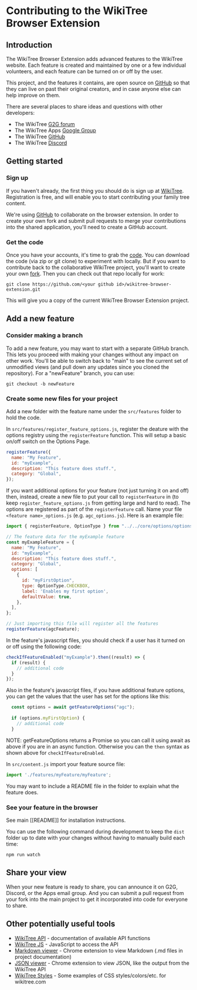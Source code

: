 # Contributing to the WikiTree Browser Extension

## Introduction

The WikiTree Browser Extension adds advanced features to the WikiTree website. Each feature is created and maintained by one or a few individual volunteers, and each feature can be turned on or off by the user.

This project, and the features it contains, are open source on [GitHub](https://github.com/wikitree/wikitree-browser-extension) so that they can live on past their original creators, and in case anyone else can help improve on them.

There are several places to share ideas and questions with other developers:

- The WikiTree [G2G forum](https://www.wikitree.com/g2g/)
- The WikiTree Apps [Google Group](https://groups.google.com/g/WikiTreeApps/)
- The WikiTree [GitHub](https://github.com/wikitree/wikitree-browser-extension)
- The WikiTree [Discord](https://discord.gg/9EMSdccnn3)

## Getting started

### Sign up

If you haven't already, the first thing you should do is sign up at [WikiTree](https://wikitree.com/). Registration is free, and will enable you to start contributing your family tree content.

We're using [GitHub](https://github.com/wikitree/wikitree-browser-extension) to collaborate on the browser extension. In order to create your own fork and submit pull requests to merge your contributions into the shared application, you'll need to create a GitHub account.

### Get the code

Once you have your accounts, it's time to grab the [code](https://github.com/wikitree/wikitree-browser-extension). You can download the code (via zip or git clone) to experiment with locally. But if you want to contribute back to the collaborative WikiTree project, you'll want to create your own [fork](https://docs.github.com/en/get-started/quickstart/fork-a-repo). Then you can check out that repo locally for work:

`git clone https://github.com/<your github id>/wikitree-browser-extension.git`

This will give you a copy of the current WikiTree Browser Extension project.

## Add a new feature

### Consider making a branch

To add a new feature, you may want to start with a separate GitHub branch. This lets you proceed with making your changes without any impact on other work. You'll be able to switch back to "main" to see the current set of unmodified views (and pull down any updates since you cloned the repository). For a "newFeature" branch, you can use:

`git checkout -b newFeature`

### Create some new files for your project

Add a new folder with the feature name under the `src/features` folder to hold the code.

In `src/features/register_feature_options.js`, register the deature with the options registry using the `registerFeature` function. This will setup a basic on/off switch on the Options Page.

```js
registerFeature({
  name: "My Feature",
  id: "myExample",
  description: "This feature does stuff.",
  category: "Global",
});
```

If you want additional options for your feature (not just turning it on and off) then, instead, create a new file to put your call to `registerFeature` in (to keep `register_feature_options.js` from getting large and hard to read). The options are registered as part of the `registerFeature` call. Name your file `<feature name>_options.js` (e.g. `agc_options.js`). Here is an example file:

```js
import { registerFeature, OptionType } from "../../core/options/options_registry"

// The feature data for the myExample feature
const myExampleFeature = {
  name: "My Feature",
  id: "myExample",
  description: "This feature does stuff.",
  category: "Global",
  options: [
    {
      id: "myFirstOption",
      type: OptionType.CHECKBOX,
      label: 'Enables my first option',
      defaultValue: true,   
    },
  ],
};

// Just importing this file will register all the features
registerFeature(agcFeature);
```

In the feature's javascript files, you should check if a user has it turned on or off using the following code:

```js
checkIfFeatureEnabled("myExample").then((result) => {
  if (result) {
    // additional code
  }
});
```

Also in the feature's javascript files, if you have additional feature options, you can get the values that the user has set for the options like this:

```js
  const options = await getFeatureOptions("agc");
  
  if (options.myFirstOption) {
    // additional code
  }
```

NOTE: getFeatureOptions returns a Promise so you can call it using await as above if you are in an async function. Otherwise you can the `then` syntax as shown above for `checkIfFeatureEnabled`.

In `src/content.js` import your feature source file:
```js
import './features/myFeature/myFeature';
```

You may want to include a README file in the folder to explain what the feature does.

### See your feature in the browser

See main [[README]] for installation instructions.

You can use the following command during development to keep the `dist` folder up to date with your changes without having to manually build each time:
```
npm run watch
```


## Share your view

When your new feature is ready to share, you can announce it on G2G, Discord, or the Apps email group. And you can submit a pull request from your fork into the main project to get it incorporated into code for everyone to share.

## Other potentially useful tools

- [WikiTree API](https://github.com/wikitree/wikitree-api) - documentation of available API functions
- [WikiTree JS](https://github.com/PeWu/wikitree-js) - JavaScript to access the API
- [Markdown viewer](https://chrome.google.com/webstore/detail/markdown-viewer/ckkdlimhmcjmikdlpkmbgfkaikojcbjk) - Chrome extension to view Markdown (.md files in project documentation)
- [JSON viewer](https://chrome.google.com/webstore/detail/json-viewer/gbmdgpbipfallnflgajpaliibnhdgobh) - Chrome extension to view JSON, like the output from the WikiTree API
- [WikiTree Styles](https://www.wikitree.com/css/examples.html) - Some examples of CSS styles/colors/etc. for wikitree.com
